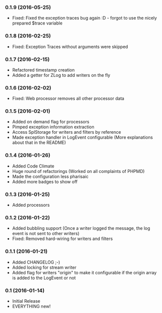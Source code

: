 ### 0.1.9 (2016-05-25)

* Fixed: Fixed the exception traces bug again :D - forgot to use the nicely prepared $trace variable

### 0.1.8 (2016-02-25)

* Fixed: Exception Traces without arguments were skipped

### 0.1.7 (2016-02-15)

* Refactored timestamp creation
* Added a getter for ZLog to add writers on the fly

### 0.1.6 (2016-02-02)

* Fixed: Web processor removes all other processor data 

### 0.1.5 (2016-02-01)

* Added on demand flag for processors
* Pimped exception information extraction
* Access SplStorage for writers and filters by reference
* Made exception handler in LogEvent configurable (More explanations about that in the README)

### 0.1.4 (2016-01-26)

* Added Code Climate
* Huge round of refactorings (Worked on all complaints of PHPMD)
* Made the configuration less pharisaic
* Added more badges to show off

### 0.1.3 (2016-01-25)

* Added processors

### 0.1.2 (2016-01-22)

* Added bubbling support (Once a writer logged the message, the log event is not sent to other writers)
* Fixed: Removed hard-wiring for writers and filters

### 0.1.1 (2016-01-21)

* Added CHANGELOG ;-)
* Added locking for stream writer
* Added flag for writers "origin" to make it configurable if the origin array is added to the LogEvent or not 

### 0.1 (2016-01-14)

* Initial Release
* EVERYTHING new!
